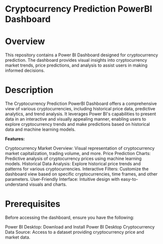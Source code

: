 # Cryptocurrency Prediction PowerBI Dashboard

# Overview
This repository contains a Power BI Dashboard designed for cryptocurrency prediction. The dashboard provides visual insights into cryptocurrency market trends, price predictions, and analysis to assist users in making informed decisions.

# Description
The Cryptocurrency Prediction PowerBI Dashboard offers a comprehensive view of various cryptocurrencies, including historical price data, predictive analytics, and trend analysis. It leverages Power BI's capabilities to present data in an interactive and visually appealing manner, enabling users to explore cryptocurrency trends and make predictions based on historical data and machine learning models.

**Features:**</br>

Cryptocurrency Market Overview: Visual representation of cryptocurrency market capitalization, trading volume, and more.
Price Prediction Charts: Predictive analysis of cryptocurrency prices using machine learning models.
Historical Data Analysis: Explore historical price trends and patterns for various cryptocurrencies.
Interactive Filters: Customize the dashboard view based on specific cryptocurrencies, time frames, and other parameters.
User-Friendly Interface: Intuitive design with easy-to-understand visuals and charts.

# Prerequisites
Before accessing the dashboard, ensure you have the following:

Power BI Desktop: Download and Install Power BI Desktop
Cryptocurrency Data Source: Access to a dataset providing cryptocurrency price and market data.
